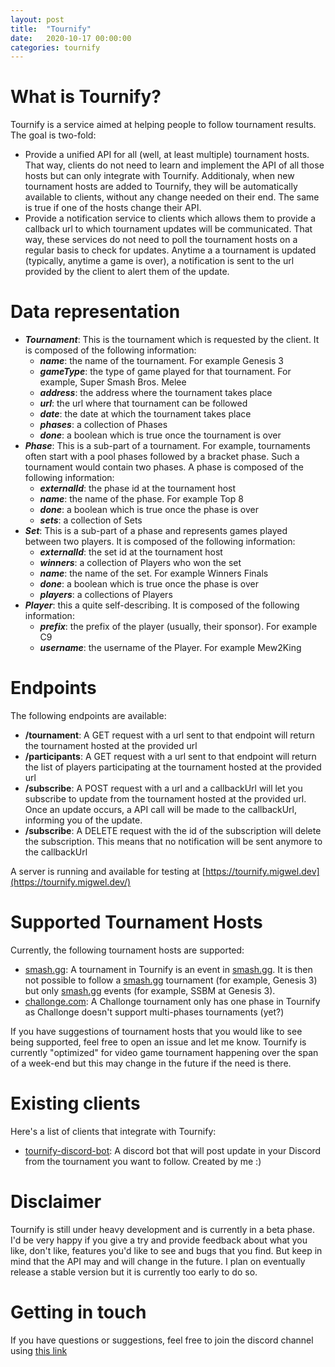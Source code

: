 ```yaml
---
layout: post
title:  "Tournify"
date:   2020-10-17 00:00:00
categories: tournify
---
```


# What is Tournify?

Tournify is a service aimed at helping people to follow tournament results. The goal is two-fold:

- Provide a unified API for all (well, at least multiple) tournament hosts. That way, clients do not need to learn and implement the API of all those hosts but can only integrate with Tournify. Additionaly, when new tournament hosts are added to Tournify, they will be automatically available to clients, without any change needed on their end. The same is true if one of the hosts change their API.
- Provide a notification service to clients which allows them to provide a callback url to which tournament updates will be communicated. That way, these services do not need to poll the tournament hosts on a regular basis to check for updates. Anytime a a tournament is updated (typically, anytime a game is over), a notification is sent to the url provided by the client to alert them of the update.

# Data representation

- ***Tournament***: This is the tournament which is requested by the client. It is composed of the following information:
    - ***name***: the name of the tournament. For example Genesis 3
    - ***gameType***: the type of game played for that tournament. For example, Super Smash Bros. Melee
    - ***address***: the address where the tournament takes place
    - ***url***: the url where that tournament can be followed
    - ***date***: the date at which the tournament takes place
    - ***phases***: a collection of Phases
    - ***done***: a boolean which is true once the tournament is over
- ***Phase***: This is a sub-part of a tournament. For example, tournaments often start with a pool phases followed by a bracket phase. Such a tournament would contain two phases. A phase is composed of the following information:
    - ***externalId***: the phase id at the tournament host
    - ***name***: the name of the phase. For example Top 8
    - ***done***: a boolean which is true once the phase is over
    - ***sets***: a collection of Sets
- ***Set***: This is a sub-part of a phase and represents games played between two players. It is composed of the following information:
    - ***externalId***: the set id at the tournament host
    - ***winners***: a collection of Players who won the set
    - ***name***: the name of the set. For example Winners Finals
    - ***done***: a boolean which is true once the phase is over
    - ***players***: a collections of Players
- ***Player***: this a quite self-describing. It is composed of the following information:
    - ***prefix***: the prefix of the player (usually, their sponsor). For example C9
    - ***username***: the username of the Player. For example Mew2King

# Endpoints

The following endpoints are available:

- **/tournament**: A GET request with a url sent to that endpoint will return the tournament hosted at the provided url
- **/participants**: A GET request with a url sent to that endpoint will return the list of players participating at the tournament hosted at the provided url
- **/subscribe**: A POST request with a url and a callbackUrl will let you subscribe to update from the tournament hosted at the provided url. Once an update occurs, a API call will be made to the callbackUrl, informing you of the update.
- **/subscribe**: A DELETE request with the id of the subscription will delete the subscription. This means that no notification will be sent anymore to the callbackUrl

A server is running and available for testing at [https://tournify.migwel.dev](https://tournify.migwel.dev/)

# Supported Tournament Hosts

Currently, the following tournament hosts are supported:

- [smash.gg](https://smash.gg/): A tournament in Tournify is an event in [smash.gg](http://smash.gg/). It is then not possible to follow a [smash.gg](http://smash.gg/) tournament (for example, Genesis 3) but only [smash.gg](http://smash.gg/) events (for example, SSBM at Genesis 3).
- [challonge.com](https://challonge.com/): A Challonge tournament only has one phase in Tournify as Challonge doesn't support multi-phases tournaments (yet?)

If you have suggestions of tournament hosts that you would like to see being supported, feel free to open an issue and let me know. Tournify is currently "optimized" for video game tournament happening over the span of a week-end but this may change in the future if the need is there.

# Existing clients

Here's a list of clients that integrate with Tournify:

- [tournify-discord-bot](https://migwel.dev/tournify/2020/10/17/Tournify_Discord_Bot.html): A discord bot that will post update in your Discord from the tournament you want to follow. Created by me :)

# Disclaimer

Tournify is still under heavy development and is currently in a beta phase. I'd be very happy if you give a try and provide feedback about what you like, don't like, features you'd like to see and bugs that you find. But keep in mind that the API may and will change in the future. I plan on eventually release a stable version but it is currently too early to do so.


# Getting in touch

If you have questions or suggestions, feel free to join the discord channel using [this link](https://discord.gg/D6GvMuR)
